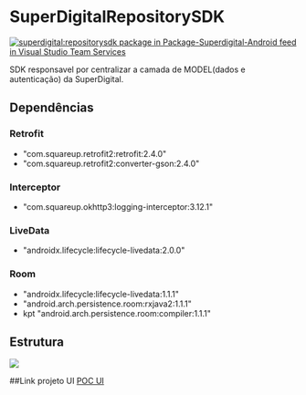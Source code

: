 # SuperDigitalRepositorySDK
[![superdigital:repositorysdk package in Package-Superdigital-Android feed in Visual Studio Team Services](http://10.1.11.110/Superdigital/_apis/public/Packaging/Feeds/3a7b85bd-22ba-4510-ba97-ff99504782e8/Packages/562aa1e0-6474-497f-a382-055462d92af9/Badge)](http://10.1.11.110/Superdigital/_Packaging?feed=3a7b85bd-22ba-4510-ba97-ff99504782e8&package=562aa1e0-6474-497f-a382-055462d92af9&preferRelease=true&_a=package)

SDK responsavel por centralizar a camada de MODEL(dados e autenticação) da SuperDigital.

## Dependências

### Retrofit
  - "com.squareup.retrofit2:retrofit:2.4.0"
  - "com.squareup.retrofit2:converter-gson:2.4.0"

### Interceptor
  - "com.squareup.okhttp3:logging-interceptor:3.12.1"

### LiveData
 - "androidx.lifecycle:lifecycle-livedata:2.0.0"

### Room
 - "androidx.lifecycle:lifecycle-livedata:1.1.1"
 - "android.arch.persistence.room:rxjava2:1.1.1"
 - kpt "android.arch.persistence.room:compiler:1.1.1"

## Estrutura

![](http://10.1.11.110/Superdigital/0859979d-01d0-4422-8958-d1e1fcf3cc67/ec555f13-f997-4c05-beb3-b892ff421d78/_api/_versioncontrol/itemContent?repositoryId=61ca73d3-ca3c-427c-aed9-a6e731110e48&path=%2Fmedia_readme%2Fsdk_diagram.png&version=GBmaster&contentOnly=true&__v=5)

##Link projeto UI
[POC UI](http://10.1.11.110/Superdigital/Superdigital/Squad%20Transactions/_git/mobile-android-poc-new-ui)
